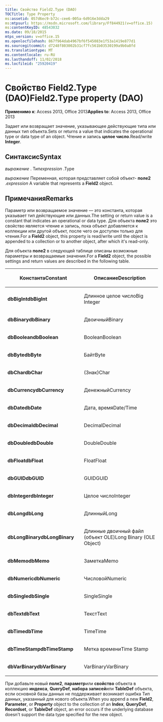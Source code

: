 ```yaml
---
title: Свойство Field2.Type (DAO)
TOCTitle: Type Property
ms:assetid: 057d6ec9-b72c-cee6-005a-6d916e3dda29
ms:mtpsurl: https://msdn.microsoft.com/library/Ff844921(v=office.15)
ms:contentKeyID: 48543032
ms.date: 09/18/2015
mtps_version: v=office.15
ms.openlocfilehash: 867f964dab4967bf6f545083e1f53a1419e877d1
ms.sourcegitcommit: d7248f803002b31cf7fc561b03530199a9b0a8fd
ms.translationtype: MT
ms.contentlocale: ru-RU
ms.lasthandoff: 11/02/2018
ms.locfileid: "25920419"
---
```

# <a name="field2type-property-dao"></a><span data-ttu-id="85e8f-102">Свойство Field2.Type (DAO)</span><span class="sxs-lookup"><span data-stu-id="85e8f-102">Field2.Type property (DAO)</span></span>


<span data-ttu-id="85e8f-103">**Применимо к**: Access 2013, Office 2013</span><span class="sxs-lookup"><span data-stu-id="85e8f-103">**Applies to**: Access 2013, Office 2013</span></span>

<span data-ttu-id="85e8f-104">Задает или возвращает значение, указывающее действующие типа или данных тип объекта.</span><span class="sxs-lookup"><span data-stu-id="85e8f-104">Sets or returns a value that indicates the operational type or data type of an object.</span></span> <span data-ttu-id="85e8f-105">Чтение и запись **целое число**.</span><span class="sxs-lookup"><span data-stu-id="85e8f-105">Read/write **Integer**.</span></span>

## <a name="syntax"></a><span data-ttu-id="85e8f-106">Синтаксис</span><span class="sxs-lookup"><span data-stu-id="85e8f-106">Syntax</span></span>

<span data-ttu-id="85e8f-107">*выражение* . Тип</span><span class="sxs-lookup"><span data-stu-id="85e8f-107">*expression* .Type</span></span>

<span data-ttu-id="85e8f-108">*выражение* Переменная, которая представляет собой объект- **поле2** .</span><span class="sxs-lookup"><span data-stu-id="85e8f-108">*expression* A variable that represents a **Field2** object.</span></span>

## <a name="remarks"></a><span data-ttu-id="85e8f-109">Примечания</span><span class="sxs-lookup"><span data-stu-id="85e8f-109">Remarks</span></span>

<span data-ttu-id="85e8f-110">Параметр или возвращаемое значение — это константа, которая указывает тип действующие или данных.</span><span class="sxs-lookup"><span data-stu-id="85e8f-110">The setting or return value is a constant that indicates an operational or data type.</span></span> <span data-ttu-id="85e8f-111">Для объекта **поле2** это свойство является чтение и запись, пока объект добавляется к коллекции или другой объект, после чего он доступен только для чтения.</span><span class="sxs-lookup"><span data-stu-id="85e8f-111">For a **Field2** object, this property is read/write until the object is appended to a collection or to another object, after which it's read-only.</span></span>

<span data-ttu-id="85e8f-112">Для объекта **поле2** в следующей таблице описаны возможные параметры и возвращаемые значения.</span><span class="sxs-lookup"><span data-stu-id="85e8f-112">For a **Field2** object, the possible settings and return values are described in the following table.</span></span>

<table>
<colgroup>
<col style="width: 50%" />
<col style="width: 50%" />
</colgroup>
<thead>
<tr class="header">
<th><p><span data-ttu-id="85e8f-113">Константа</span><span class="sxs-lookup"><span data-stu-id="85e8f-113">Constant</span></span></p></th>
<th><p><span data-ttu-id="85e8f-114">Описание</span><span class="sxs-lookup"><span data-stu-id="85e8f-114">Description</span></span></p></th>
</tr>
</thead>
<tbody>
<tr class="odd">
<td><p><span data-ttu-id="85e8f-115"><strong>dbBigInt</strong></span><span class="sxs-lookup"><span data-stu-id="85e8f-115"><strong>dbBigInt</strong></span></span></p></td>
<td><p><span data-ttu-id="85e8f-116">Длинное целое число</span><span class="sxs-lookup"><span data-stu-id="85e8f-116">Big Integer</span></span></p></td>
</tr>
<tr class="even">
<td><p><span data-ttu-id="85e8f-117"><strong>dbBinary</strong></span><span class="sxs-lookup"><span data-stu-id="85e8f-117"><strong>dbBinary</strong></span></span></p></td>
<td><p><span data-ttu-id="85e8f-118">Двоичный</span><span class="sxs-lookup"><span data-stu-id="85e8f-118">Binary</span></span></p></td>
</tr>
<tr class="odd">
<td><p><span data-ttu-id="85e8f-119"><strong>dbBoolean</strong></span><span class="sxs-lookup"><span data-stu-id="85e8f-119"><strong>dbBoolean</strong></span></span></p></td>
<td><p><span data-ttu-id="85e8f-120">Boolean</span><span class="sxs-lookup"><span data-stu-id="85e8f-120">Boolean</span></span></p></td>
</tr>
<tr class="even">
<td><p><span data-ttu-id="85e8f-121"><strong>dbByte</strong></span><span class="sxs-lookup"><span data-stu-id="85e8f-121"><strong>dbByte</strong></span></span></p></td>
<td><p><span data-ttu-id="85e8f-122">Байт</span><span class="sxs-lookup"><span data-stu-id="85e8f-122">Byte</span></span></p></td>
</tr>
<tr class="odd">
<td><p><span data-ttu-id="85e8f-123"><strong>dbChar</strong></span><span class="sxs-lookup"><span data-stu-id="85e8f-123"><strong>dbChar</strong></span></span></p></td>
<td><p><span data-ttu-id="85e8f-124">(Знак)</span><span class="sxs-lookup"><span data-stu-id="85e8f-124">Char</span></span></p></td>
</tr>
<tr class="even">
<td><p><span data-ttu-id="85e8f-125"><strong>dbCurrency</strong></span><span class="sxs-lookup"><span data-stu-id="85e8f-125"><strong>dbCurrency</strong></span></span></p></td>
<td><p><span data-ttu-id="85e8f-126">Денежный</span><span class="sxs-lookup"><span data-stu-id="85e8f-126">Currency</span></span></p></td>
</tr>
<tr class="odd">
<td><p><span data-ttu-id="85e8f-127"><strong>dbDate</strong></span><span class="sxs-lookup"><span data-stu-id="85e8f-127"><strong>dbDate</strong></span></span></p></td>
<td><p><span data-ttu-id="85e8f-128">Дата, время</span><span class="sxs-lookup"><span data-stu-id="85e8f-128">Date/Time</span></span></p></td>
</tr>
<tr class="even">
<td><p><span data-ttu-id="85e8f-129"><strong>dbDecimal</strong></span><span class="sxs-lookup"><span data-stu-id="85e8f-129"><strong>dbDecimal</strong></span></span></p></td>
<td><p><span data-ttu-id="85e8f-130">Decimal</span><span class="sxs-lookup"><span data-stu-id="85e8f-130">Decimal</span></span></p></td>
</tr>
<tr class="odd">
<td><p><span data-ttu-id="85e8f-131"><strong>dbDouble</strong></span><span class="sxs-lookup"><span data-stu-id="85e8f-131"><strong>dbDouble</strong></span></span></p></td>
<td><p><span data-ttu-id="85e8f-132">Double</span><span class="sxs-lookup"><span data-stu-id="85e8f-132">Double</span></span></p></td>
</tr>
<tr class="even">
<td><p><span data-ttu-id="85e8f-133"><strong>dbFloat</strong></span><span class="sxs-lookup"><span data-stu-id="85e8f-133"><strong>dbFloat</strong></span></span></p></td>
<td><p><span data-ttu-id="85e8f-134">Float</span><span class="sxs-lookup"><span data-stu-id="85e8f-134">Float</span></span></p></td>
</tr>
<tr class="odd">
<td><p><span data-ttu-id="85e8f-135"><strong>dbGUID</strong></span><span class="sxs-lookup"><span data-stu-id="85e8f-135"><strong>dbGUID</strong></span></span></p></td>
<td><p><span data-ttu-id="85e8f-136">GUID</span><span class="sxs-lookup"><span data-stu-id="85e8f-136">GUID</span></span></p></td>
</tr>
<tr class="even">
<td><p><span data-ttu-id="85e8f-137"><strong>dbInteger</strong></span><span class="sxs-lookup"><span data-stu-id="85e8f-137"><strong>dbInteger</strong></span></span></p></td>
<td><p><span data-ttu-id="85e8f-138">Целое число</span><span class="sxs-lookup"><span data-stu-id="85e8f-138">Integer</span></span></p></td>
</tr>
<tr class="odd">
<td><p><span data-ttu-id="85e8f-139"><strong>dbLong</strong></span><span class="sxs-lookup"><span data-stu-id="85e8f-139"><strong>dbLong</strong></span></span></p></td>
<td><p><span data-ttu-id="85e8f-140">Длинный</span><span class="sxs-lookup"><span data-stu-id="85e8f-140">Long</span></span></p></td>
</tr>
<tr class="even">
<td><p><span data-ttu-id="85e8f-141"><strong>dbLongBinary</strong></span><span class="sxs-lookup"><span data-stu-id="85e8f-141"><strong>dbLongBinary</strong></span></span></p></td>
<td><p><span data-ttu-id="85e8f-142">Длинные двоичный файл (объект OLE)</span><span class="sxs-lookup"><span data-stu-id="85e8f-142">Long Binary (OLE Object)</span></span></p></td>
</tr>
<tr class="odd">
<td><p><span data-ttu-id="85e8f-143"><strong>dbMemo</strong></span><span class="sxs-lookup"><span data-stu-id="85e8f-143"><strong>dbMemo</strong></span></span></p></td>
<td><p><span data-ttu-id="85e8f-144">Заметка</span><span class="sxs-lookup"><span data-stu-id="85e8f-144">Memo</span></span></p></td>
</tr>
<tr class="even">
<td><p><span data-ttu-id="85e8f-145"><strong>dbNumeric</strong></span><span class="sxs-lookup"><span data-stu-id="85e8f-145"><strong>dbNumeric</strong></span></span></p></td>
<td><p><span data-ttu-id="85e8f-146">Числовой</span><span class="sxs-lookup"><span data-stu-id="85e8f-146">Numeric</span></span></p></td>
</tr>
<tr class="odd">
<td><p><span data-ttu-id="85e8f-147"><strong>dbSingle</strong></span><span class="sxs-lookup"><span data-stu-id="85e8f-147"><strong>dbSingle</strong></span></span></p></td>
<td><p><span data-ttu-id="85e8f-148">Single</span><span class="sxs-lookup"><span data-stu-id="85e8f-148">Single</span></span></p></td>
</tr>
<tr class="even">
<td><p><span data-ttu-id="85e8f-149"><strong>dbText</strong></span><span class="sxs-lookup"><span data-stu-id="85e8f-149"><strong>dbText</strong></span></span></p></td>
<td><p><span data-ttu-id="85e8f-150">Текст</span><span class="sxs-lookup"><span data-stu-id="85e8f-150">Text</span></span></p></td>
</tr>
<tr class="odd">
<td><p><span data-ttu-id="85e8f-151"><strong>dbTime</strong></span><span class="sxs-lookup"><span data-stu-id="85e8f-151"><strong>dbTime</strong></span></span></p></td>
<td><p><span data-ttu-id="85e8f-152">Time</span><span class="sxs-lookup"><span data-stu-id="85e8f-152">Time</span></span></p></td>
</tr>
<tr class="even">
<td><p><span data-ttu-id="85e8f-153"><strong>dbTimeStamp</strong></span><span class="sxs-lookup"><span data-stu-id="85e8f-153"><strong>dbTimeStamp</strong></span></span></p></td>
<td><p><span data-ttu-id="85e8f-154">Метка времени</span><span class="sxs-lookup"><span data-stu-id="85e8f-154">Time Stamp</span></span></p></td>
</tr>
<tr class="odd">
<td><p><span data-ttu-id="85e8f-155"><strong>dbVarBinary</strong></span><span class="sxs-lookup"><span data-stu-id="85e8f-155"><strong>dbVarBinary</strong></span></span></p></td>
<td><p><span data-ttu-id="85e8f-156">VarBinary</span><span class="sxs-lookup"><span data-stu-id="85e8f-156">VarBinary</span></span></p></td>
</tr>
</tbody>
</table>


<span data-ttu-id="85e8f-157">При добавьте новый **поле2**, **параметр**или **свойство** объекта в коллекцию **индекса**, **QueryDef**, **набора записей**или **TableDef** объекта, если основной базы данных не поддерживает возникает ошибка Тип данных, указанный для нового объекта.</span><span class="sxs-lookup"><span data-stu-id="85e8f-157">When you append a new **Field2**, **Parameter**, or **Property** object to the collection of an **Index**, **QueryDef**, **Recordset**, or **TableDef** object, an error occurs if the underlying database doesn't support the data type specified for the new object.</span></span>

